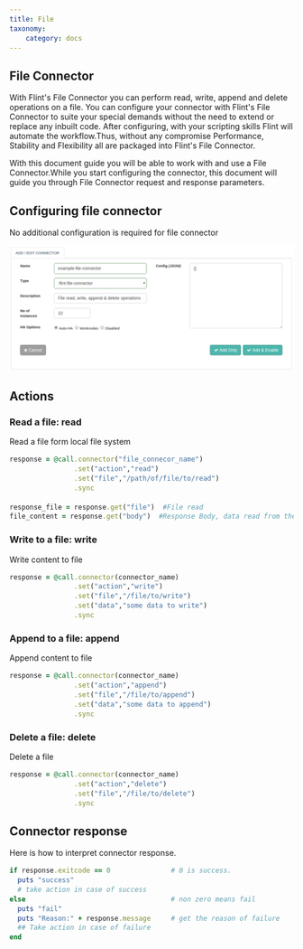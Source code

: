 ```yaml
---
title: File
taxonomy:
    category: docs
---
```

## File Connector

With Flint's File Connector you can perform read, write, append and delete operations on a file. You can configure your connector with Flint's File Connector to suite your special demands without the need to extend or replace any inbuilt code. After configuring, with your scripting skills Flint will automate the workflow.Thus, without any compromise Performance, Stability and Flexibility all are packaged into Flint's File Connector.

With this document guide you will be able to work with and use a File Connector.While you start configuring the connector, this document will guide you through File Connector request and response parameters.


## Configuring file connector
No additional configuration is required for file connector

![add_file_connector](add-file-conn.png)

## Actions

### Read a file: read
Read a file form local file system

``` ruby
response = @call.connector("file_connecor_name")
                .set("action","read")
                .set("file","/path/of/file/to/read")
                .sync

response_file = response.get("file")  #File read
file_content = response.get("body")  #Response Body, data read from the file
```
### Write to a file: write
Write content to file
``` ruby
response = @call.connector(connector_name)
                .set("action","write")
                .set("file","/file/to/write")
                .set("data","some data to write")
                .sync

```
### Append to a file: append
Append content to file
``` ruby
response = @call.connector(connector_name)
                .set("action","append")
                .set("file","/file/to/append")
                .set("data","some data to append")
                .sync

```

### Delete a file: delete
Delete a file
``` ruby
response = @call.connector(connector_name)
                .set("action","delete")
                .set("file","/file/to/delete")
                .sync

```

## Connector response
Here is how to interpret connector response.
``` ruby
if response.exitcode == 0               # 0 is success.
  puts "success"
  # take action in case of success
else                                    # non zero means fail
  puts "fail"
  puts "Reason:" + response.message     # get the reason of failure
  ## Take action in case of failure
end

```
